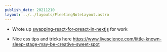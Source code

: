 ```yaml
---
publish_date: 20211210    
layout: ../../layouts/FleetingNoteLayout.astro
---
```

- Wrote up [swapping-react-for-preact-in-nextjs](../literature-notes/swapping-react-for-preact-in-nextjs.md) for work

- Nice css tips and tricks here https://www.livescience.com/little-known-sleep-stage-may-be-creative-sweet-spot